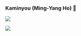 ### Kaminyou (Ming-Yang Ho) 👋
<p align="left"><img src=https://komarev.com/ghpvc/?username=kaminyou&color=dc143c></p>
<p align="left"><img src=https://github-readme-stats.vercel.app/api?username=kaminyou&show_icons=true&hide_border=true></p>
<!--
**Kaminyou/Kaminyou** is a ✨ _special_ ✨ repository because its `README.md` (this file) appears on your GitHub profile.

Here are some ideas to get you started:

- 🔭 I’m currently working on ...
- 🌱 I’m currently learning ...
- 👯 I’m looking to collaborate on ...
- 🤔 I’m looking for help with ...
- 💬 Ask me about ...
- 📫 How to reach me: ...
- 😄 Pronouns: ...
- ⚡ Fun fact: ...
-->
